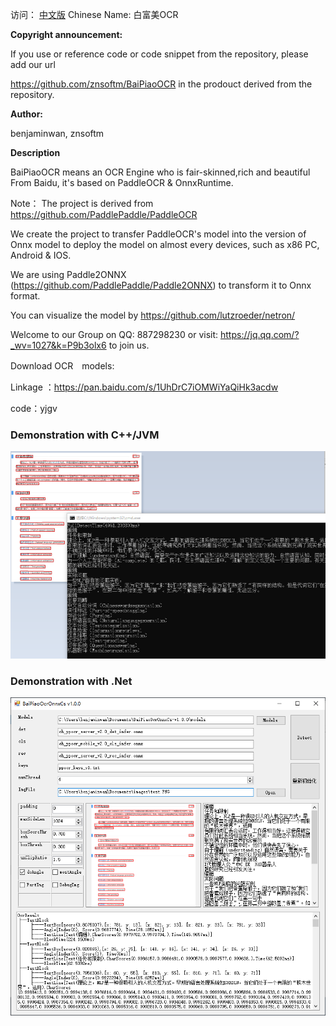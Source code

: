 
访问： [中文版](readme_cn.md)             Chinese Name: 白富美OCR

**Copyright announcement:**

If you use or reference code or code snippet from the repository, please add our url 

https://github.com/znsoftm/BaiPiaoOCR   in the prodouct derived from the repository.


**Author:**

benjaminwan, znsoftm


**Description**

BaiPiaoOCR means an  OCR Engine who is fair-skinned,rich and beautiful  From Baidu, it's based on PaddleOCR & OnnxRuntime.

Note： The project is derived from https://github.com/PaddlePaddle/PaddleOCR

We create the project to transfer PaddleOCR's model into the version of Onnx model to deploy the model on almost every devices, such as x86 PC, Android & IOS.

We are using Paddle2ONNX (https://github.com/PaddlePaddle/Paddle2ONNX)  to transform it to Onnx format.




You can visualize the model by https://github.com/lutzroeder/netron/


Welcome to our Group on QQ: 887298230
or visit: https://jq.qq.com/?_wv=1027&k=P9b3olx6 to join us.


Download OCR　models:

Linkage ：https://pan.baidu.com/s/1UhDrC7iOMWiYaQiHk3acdw 

code：yjgv 



### Demonstration with C++/JVM

![avatar](test_imgs/test_cpp.png)

### Demonstration with  .Net

![avatar](test_imgs/test_cs.png)
